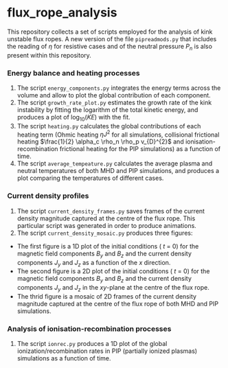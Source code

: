 # flux_rope_analysis

This repository collects a set of scripts employed for the analysis of kink unstable flux ropes. A new version of the file `pipreadmods.py` that includes the reading of $\eta$ for resistive cases and of the neutral pressure $P_n$ is also present within this repository.

### Energy balance and heating processes

1.  The script `energy_components.py` integrates the energy terms across the volume and allow to plot the global contribution of each component.
2.  The script `growth_rate_plot.py` estimates the growth rate of the kink instability by fitting the logarithm of the total kinetic energy, and produces a plot of $\log_10(KE)$ with the fit.
3.  The script `heating.py` calculates the global contributions of each heating term (Ohmic heating $\eta J^2$ for all simulations, collisional frictional heating $\frac{1}{2} \alpha_c \rho_n \rho_p v_{D}^{2}$ and ionisation-recombination frictional heating for the PIP simulations) as a function of time.
4.  The script `average_tempeature.py` calculates the average plasma and neutral temperatures of both MHD and PIP simulations, and produces a plot comparing the temperatures of different cases.

### Current density profiles

1.  The script `current_density_frames.py` saves frames of the current density magnitude captured at the centre of the flux rope. This particular script was generated in order to produce animations.
2.  The script `current_density_mosaic.py` produces three figures:
  - The first figure is a 1D plot of the initial conditions ( $t$ = 0) for the magnetic field components $B_y$ and $B_z$ and the current density components $J_y$ and $J_z$ as a function of the $x$ direction.
  - The second figure is a 2D plot of the initial conditions ( $t$ = 0) for the magnetic field components $B_y$ and $B_z$ and the current density components $J_y$ and $J_z$ in the $xy$-plane at the centre of the flux rope.
  - The thrid figure is a mosaic of 2D frames of the current density magnitude captured at the centre of the flux rope of both MHD and PIP simulations.

### Analysis of ionisation-recombination processes

1.  The script `ionrec.py` produces a 1D plot of the global ionization/recombination rates in PIP (partially ionized plasmas) simulations as a function of time.

